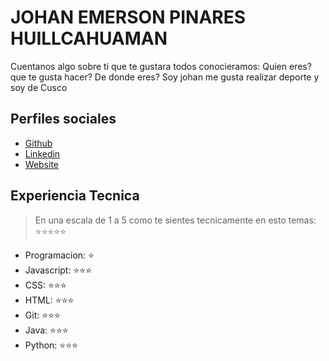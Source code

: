 # JOHAN EMERSON PINARES HUILLCAHUAMAN

Cuentanos algo sobre ti que te gustara todos conocieramos: Quien eres? que te gusta hacer? De donde eres?
Soy johan me gusta realizar deporte y soy de Cusco
## Perfiles sociales

- [Github](https://github.com/JohanEmersonPinares)
- [Linkedin](https://www.linkedin.com/in/johan-emerson-pinares/)
- [Website]()

## Experiencia Tecnica

> En una escala de 1 a 5 como te sientes tecnicamente en esto temas: ⭐️⭐️⭐️⭐️⭐️

- Programacion: ⭐️
- Javascript: ⭐️⭐️⭐️
- CSS: ⭐️⭐️⭐️
- HTML: ⭐️⭐️⭐️
- Git: ⭐️⭐️⭐️
- Java: ⭐️⭐️⭐️
- Python: ⭐️⭐️⭐️
